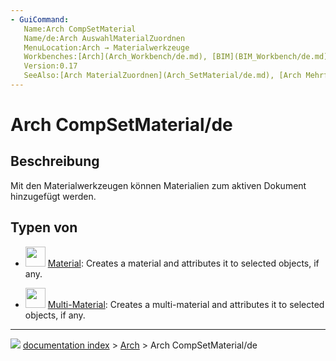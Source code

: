```yaml
---
- GuiCommand:
   Name:Arch CompSetMaterial
   Name/de:Arch AuswahlMaterialZuordnen
   MenuLocation:Arch → Materialwerkzeuge
   Workbenches:[Arch](Arch_Workbench/de.md), [BIM](BIM_Workbench/de.md)
   Version:0.17
   SeeAlso:[Arch MaterialZuordnen](Arch_SetMaterial/de.md), [Arch MehrfachMaterial](Arch_MultiMaterial/de.md)
---
```


# Arch CompSetMaterial/de

## Beschreibung

Mit den Materialwerkzeugen können Materialien zum aktiven Dokument hinzugefügt werden.

## Typen von 

-   <img alt="" src=images/Arch_SetMaterial.svg  style="width:32px;"> [Material](Arch_SetMaterial.md): Creates a material and attributes it to selected objects, if any.

-   <img alt="" src=images/Arch_MultiMaterial.svg  style="width:32px;"> [Multi-Material](Arch_MultiMaterial.md): Creates a multi-material and attributes it to selected objects, if any.



---
![](images/Button_right.svg) [documentation index](../README.md) > [Arch](Arch_Workbench.md) > Arch CompSetMaterial/de
